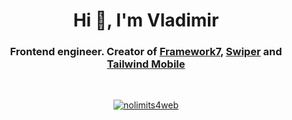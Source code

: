 <h1 align="center">Hi 👋, I'm Vladimir</h1>
<h3 align="center">Frontend engineer. Creator of <a href="https://framework7.io" target="_blank">Framework7</a>, <a href="https://swiperjs.com" target="_blank">Swiper</a> and <a href="https://tailwind-mobile.com" target="_blank">Tailwind Mobile</a></h3>
<br/>
<p align="center"> <a href="https://twitter.com/nolimits4web" target="blank"><img src="https://img.shields.io/twitter/follow/nolimits4web?logo=twitter&style=for-the-badge" alt="nolimits4web" /></a> </p>

